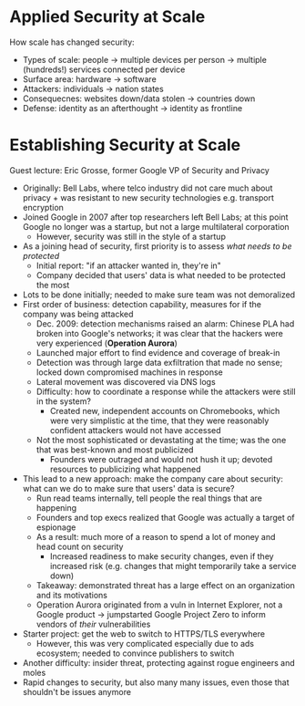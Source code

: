 # Applied Security at Scale

How scale has changed security:

* Types of scale: people -> multiple devices per person -> multiple (hundreds!) services connected per device
* Surface area: hardware -> software
* Attackers: individuals -> nation states
* Consequecnes: websites down/data stolen -> countries down
* Defense: identity as an afterthought -> identity as frontline

# Establishing Security at Scale

Guest lecture: Eric Grosse, former Google VP of Security and Privacy

* Originally: Bell Labs, where telco industry did not care much about privacy + was resistant to new security technologies e.g. transport encryption
* Joined Google in 2007 after top researchers left Bell Labs; at this point Google no longer was a startup, but not a large multilateral corporation
    - However, security was still in the style of a startup
* As a joining head of security, first priority is to assess *what needs to be protected*
    - Initial report: "if an attacker wanted in, they're in"
    - Company decided that users' data is what needed to be protected the most
* Lots to be done initially; needed to make sure team was not demoralized
* First order of business: detection capability, measures for if the company was being attacked
    - Dec. 2009: detection mechanisms raised an alarm: Chinese PLA had broken into Google's networks; it was clear that the hackers were very experienced (**Operation Aurora**)
    - Launched major effort to find evidence and coverage of break-in
    - Detection was through large data exfiltration that made no sense; locked down compromised machines in response
    - Lateral movement was discovered via DNS logs
    - Difficulty: how to coordinate a response while the attackers were still in the system?
        - Created new, independent accounts on Chromebooks, which were very simplistic at the time, that they were reasonably confident attackers would not have accessed
    - Not the most sophisticated or devastating at the time; was the one that was best-known and most publicized
        - Founders were outraged and would not hush it up; devoted resources to publicizing what happened
* This lead to a new approach: make the company care about security: what can we do to make sure that users' data is secure?
    - Run read teams internally, tell people the real things that are happening
    - Founders and top execs realized that Google was actually a target of espionage
    - As a result: much more of a reason to spend a lot of money and head count on security
        - Increased readiness to make security changes, even if they increased risk (e.g. changes that might temporarily take a service down)
    - Takeaway: demonstrated threat has a large effect on an organization and its motivations
    - Operation Aurora originated from a vuln in Internet Explorer, not a Google product -> jumpstarted Google Project Zero to inform vendors of *their* vulnerabilities
* Starter project: get the web to switch to HTTPS/TLS everywhere
    - However, this was very complicated especially due to ads ecosystem; needed to convince publishers to switch
* Another difficulty: insider threat, protecting against rogue engineers and moles
* Rapid changes to security, but also many many issues, even those that shouldn't be issues anymore